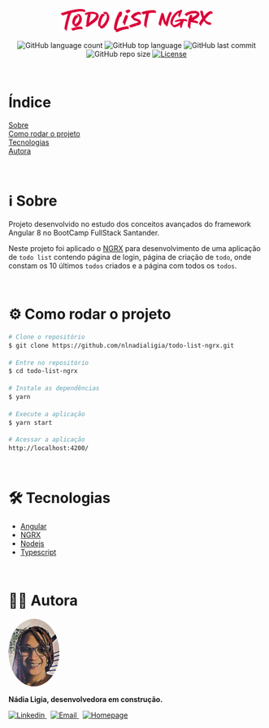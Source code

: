 <p align="center">
  <img src=".github/logo.png" width=300 alt="Todo List RGRX" />
</p>

<p align="center">
  <img alt="GitHub language count" src="https://img.shields.io/github/languages/count/nlnadialigia/todo-list-ngrx?color=DA0037&style=plastic">

  <img alt="GitHub top language" src="https://img.shields.io/github/languages/top/nlnadialigia/todo-list-ngrx?color=DA0037&style=plastic">

  <img alt="GitHub last commit" src="https://img.shields.io/github/last-commit/nlnadialigia/todo-list-ngrx?color=DA0037&style=plastic">

  <img alt="GitHub repo size" src="https://img.shields.io/github/repo-size/nlnadialigia/todo-list-ngrx?color=DA0037&style=plastic">

  <a href="./LICENSE.md">
    <img alt="License" src="https://img.shields.io/github/license/nlnadialigia/todo-list-ngrx?color=DA0037&style=plastic">
  </a>
</p>
<br>

<!-- <p align="center">
  <img src=".github/example.gif" width=400 alt="Gif Example" />
</p> -->

# Índice

[Sobre](#ℹ️-sobre)<br>
[Como rodar o projeto](#⚙️-como-rodar-o-projeto)<br>
[Tecnologias](#🛠-tecnologias)<br>
[Autora](#👩‍💼-autora)

<br>

# ℹ️ Sobre

Projeto desenvolvido no estudo dos conceitos avançados do framework Angular 8 no BootCamp FullStack Santander.

Neste projeto foi aplicado o [NGRX](https://ngrx.io/) para desenvolvimento de uma aplicação de `todo list` contendo página de login, página de criação de `todo`, onde constam os 10 últimos `todos` criados e a página com todos os `todos`.

<br>

# ⚙️ Como rodar o projeto

```bash
# Clone o repositório
$ git clone https://github.com/nlnadialigia/todo-list-ngrx.git

# Entre no repositório
$ cd todo-list-ngrx

# Instale as dependências
$ yarn

# Execute a aplicação
$ yarn start

# Acessar a aplicação
http://localhost:4200/
```

<br>

# 🛠 Tecnologias

- [Angular](https://angular.io/)
- [NGRX](https://ngrx.io/)
- [Nodejs](https://nodejs.org/)
- [Typescript](https://www.typescriptlang.org/)

<br>

# 👩‍💼 Autora

<img src=".github/picture.png" width="100px;" alt="Picture"/>
<p><b>Nádia Ligia, desenvolvedora em construção.</b></p>
<a href="https://www.linkedin.com/in/nlnadialigia/">
  <img alt="Linkedin" src="https://img.shields.io/badge/-Linkedin -da0037?style=flat&logo=Linkedin&logoColor=white&link=https://www.linkedin.com/in/nlnadialigia/" />
</a>&nbsp;
<a href="mailto:nlnadialigia@gmail.com">
  <img alt="Email" src="https://img.shields.io/badge/-Email-da0037?style=flat&logo=Gmail&logoColor=white&link=mailto:nlnadialigia@gmail.com" />
</a>&nbsp;
<a href="https://www.nlnadialigia.com">
  <img alt="Homepage" src="https://img.shields.io/badge/-Homepage-da0037" />
</a>
